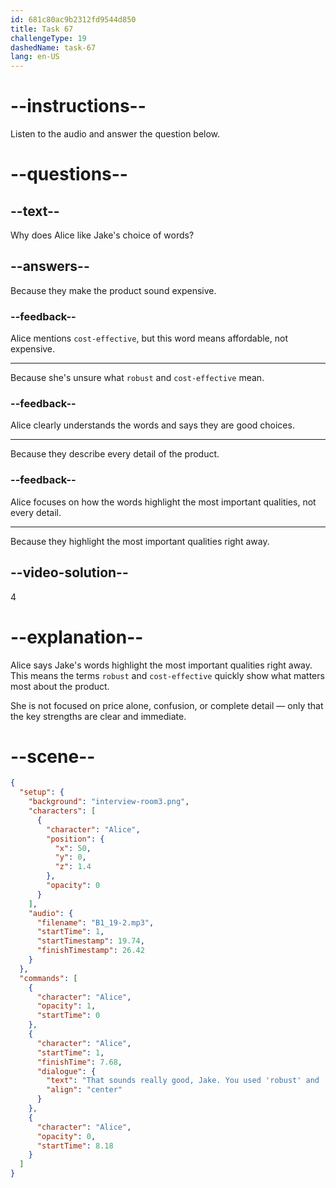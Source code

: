 ```yaml
---
id: 681c80ac9b2312fd9544d850
title: Task 67
challengeType: 19
dashedName: task-67
lang: en-US
---
```


<!-- (Audio) Alice: That sounds really good, Jake. You used "robust" and "cost-effective" which highlights the most important qualities right away. -->

# --instructions--

Listen to the audio and answer the question below.

# --questions--

## --text--

Why does Alice like Jake's choice of words?

## --answers--

Because they make the product sound expensive.

### --feedback--
Alice mentions `cost-effective`, but this word means affordable, not expensive.

---

Because she's unsure what `robust` and `cost-effective` mean.

### --feedback--

Alice clearly understands the words and says they are good choices.

---

Because they describe every detail of the product.

### --feedback--

Alice focuses on how the words highlight the most important qualities, not every detail.

---

Because they highlight the most important qualities right away.

## --video-solution--

4

# --explanation--

Alice says Jake's words highlight the most important qualities right away. This means the terms `robust` and `cost-effective` quickly show what matters most about the product.

She is not focused on price alone, confusion, or complete detail — only that the key strengths are clear and immediate.

# --scene--

```json
{
  "setup": {
    "background": "interview-room3.png",
    "characters": [
      {
        "character": "Alice",
        "position": {
          "x": 50,
          "y": 0,
          "z": 1.4
        },
        "opacity": 0
      }
    ],
    "audio": {
      "filename": "B1_19-2.mp3",
      "startTime": 1,
      "startTimestamp": 19.74,
      "finishTimestamp": 26.42
    }
  },
  "commands": [
    {
      "character": "Alice",
      "opacity": 1,
      "startTime": 0
    },
    {
      "character": "Alice",
      "startTime": 1,
      "finishTime": 7.68,
      "dialogue": {
        "text": "That sounds really good, Jake. You used 'robust' and 'cost-effective', which highlights the most important qualities right away.",
        "align": "center"
      }
    },
    {
      "character": "Alice",
      "opacity": 0,
      "startTime": 8.18
    }
  ]
}
```

